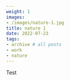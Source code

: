 ```yaml
---
weight: 1
images:
- /images/nature-1.jpg
title: nature 1
date: 2022-07-23
tags:
- archive # all posts
- work
- nature
---
```


Test
